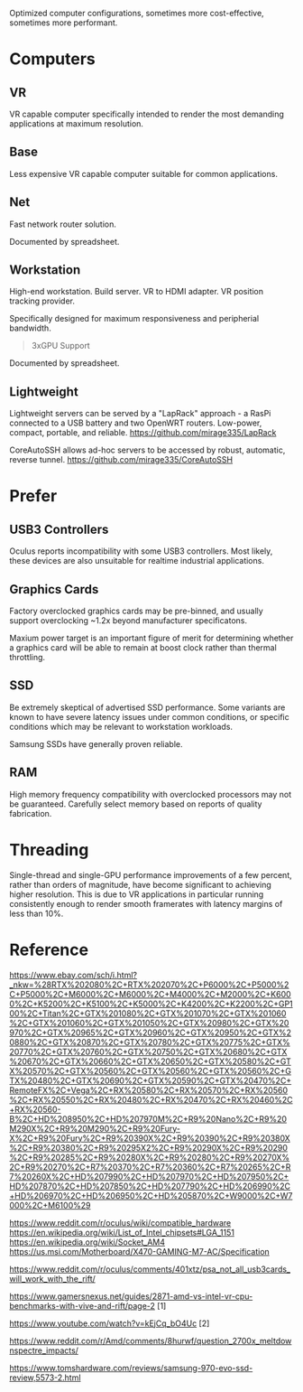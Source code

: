 Optimized computer configurations, sometimes more cost-effective, sometimes more performant.


# Computers

## VR

VR capable computer specifically intended to render the most demanding applications at maximum resolution.


## Base

Less expensive VR capable computer suitable for common applications.


## Net
Fast network router solution.

Documented by spreadsheet.


## Workstation
High-end workstation. Build server. VR to HDMI adapter. VR position tracking provider.

Specifically designed for maximum responsiveness and peripherial bandwidth.

 >3xGPU Support

Documented by spreadsheet.

## Lightweight
Lightweight servers can be served by a "LapRack" approach - a RasPi connected to a USB battery and two OpenWRT routers. Low-power, compact, portable, and reliable.
https://github.com/mirage335/LapRack

CoreAutoSSH allows ad-hoc servers to be accessed by robust, automatic, reverse tunnel.
https://github.com/mirage335/CoreAutoSSH

# Prefer

## USB3 Controllers
Oculus reports incompatibility with some USB3 controllers. Most likely, these devices are also unsuitable for realtime industrial applications.

## Graphics Cards

Factory overclocked graphics cards may be pre-binned, and usually support overclocking ~1.2x beyond manufacturer specificatons.

Maxium power target is an important figure of merit for determining whether a graphics card will be able to remain at boost clock rather than thermal throttling.

## SSD
Be extremely skeptical of advertised SSD performance. Some variants are known to have severe latency issues under common conditions, or specific conditions which may be relevant to workstation workloads.

Samsung SSDs have generally proven reliable.

## RAM

High memory frequency compatibility with overclocked processors may not be guaranteed. Carefully select memory based on reports of quality fabrication.

# Threading

Single-thread and single-GPU performance improvements of a few percent, rather than orders of magnitude, have become significant to achieving higher resolution. This is due to VR applications in particular running consistently enough to render smooth framerates with latency margins of less than 10%.

# Reference
https://www.ebay.com/sch/i.html?_nkw=%28RTX%202080%2C+RTX%202070%2C+P6000%2C+P5000%2C+P5000%2C+M6000%2C+M6000%2C+M4000%2C+M2000%2C+K6000%2C+K5200%2C+K5100%2C+K5000%2C+K4200%2C+K2200%2C+GP100%2C+Titan%2C+GTX%201080%2C+GTX%201070%2C+GTX%201060%2C+GTX%201060%2C+GTX%201050%2C+GTX%20980%2C+GTX%20970%2C+GTX%20965%2C+GTX%20960%2C+GTX%20950%2C+GTX%20880%2C+GTX%20870%2C+GTX%20780%2C+GTX%20775%2C+GTX%20770%2C+GTX%20760%2C+GTX%20750%2C+GTX%20680%2C+GTX%20670%2C+GTX%20660%2C+GTX%20650%2C+GTX%20580%2C+GTX%20570%2C+GTX%20560%2C+GTX%20560%2C+GTX%20560%2C+GTX%20480%2C+GTX%20690%2C+GTX%20590%2C+GTX%20470%2C+RemoteFX%2C+Vega%2C+RX%20580%2C+RX%20570%2C+RX%20560%2C+RX%20550%2C+RX%20480%2C+RX%20470%2C+RX%20460%2C+RX%20560-B%2C+HD%208950%2C+HD%207970M%2C+R9%20Nano%2C+R9%20M290X%2C+R9%20M290%2C+R9%20Fury-X%2C+R9%20Fury%2C+R9%20390X%2C+R9%20390%2C+R9%20380X%2C+R9%20380%2C+R9%20295X2%2C+R9%20290X%2C+R9%20290%2C+R9%20285%2C+R9%20280X%2C+R9%20280%2C+R9%20270X%2C+R9%20270%2C+R7%20370%2C+R7%20360%2C+R7%20265%2C+R7%20260X%2C+HD%207990%2C+HD%207970%2C+HD%207950%2C+HD%207870%2C+HD%207850%2C+HD%207790%2C+HD%206990%2C+HD%206970%2C+HD%206950%2C+HD%205870%2C+W9000%2C+W7000%2C+M6100%29

https://www.reddit.com/r/oculus/wiki/compatible_hardware
https://en.wikipedia.org/wiki/List_of_Intel_chipsets#LGA_1151
https://en.wikipedia.org/wiki/Socket_AM4
https://us.msi.com/Motherboard/X470-GAMING-M7-AC/Specification

https://www.reddit.com/r/oculus/comments/401xtz/psa_not_all_usb3cards_will_work_with_the_rift/

https://www.gamersnexus.net/guides/2871-amd-vs-intel-vr-cpu-benchmarks-with-vive-and-rift/page-2	[1]

https://www.youtube.com/watch?v=kEjCq_bO4Uc	[2]

https://www.reddit.com/r/Amd/comments/8hurwf/question_2700x_meltdownspectre_impacts/

https://www.tomshardware.com/reviews/samsung-970-evo-ssd-review,5573-2.html

